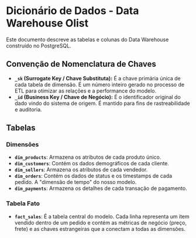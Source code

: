 # Dicionário de Dados - Data Warehouse Olist

Este documento descreve as tabelas e colunas do Data Warehouse construído no PostgreSQL.

## Convenção de Nomenclatura de Chaves

- **`_sk` (Surrogate Key / Chave Substituta):** É a chave primária única de cada tabela de dimensão. É um número inteiro gerado no processo de ETL para otimizar as relações e a performance do modelo.
- **`_id` (Business Key / Chave de Negócio):** É o identificador original do dado vindo do sistema de origem. É mantido para fins de rastreabilidade e auditoria.

## Tabelas

### Dimensões

-   **`dim_products`**: Armazena os atributos de cada produto único.
-   **`dim_customers`**: Contém os dados demográficos de cada cliente.
-   **`dim_sellers`**: Armazena os atributos de cada vendedor.
-   **`dim_orders`**: Contém os dados de status e os timestamps de cada pedido. A "dimensão de tempo" do nosso modelo.
-   **`dim_payments`**: Armazena os detalhes de cada transação de pagamento.

### Tabela Fato

-   **`fact_sales`**: É a tabela central do modelo. Cada linha representa um item vendido dentro de um pedido e contém as métricas de negócio (preço, frete) e as chaves estrangeiras que a conectam a todas as dimensões.